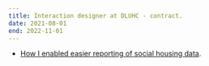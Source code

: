 ```yaml
---
title: Interaction designer at DLUHC - contract.
date: 2021-08-01
end: 2022-11-01
---
```

- [How I enabled easier reporting of social housing data](https://roodesign.co.uk/work/core/).